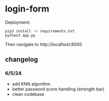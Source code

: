 # login-form

Deployment:
```
pip3 install -r requirements.txt
python3 app.py
```
Then navigate to http://localhost:8000

## changelog

### 6/5/24
- add KNN algorithm
- better password score handling (strength bar)
- clean codebase